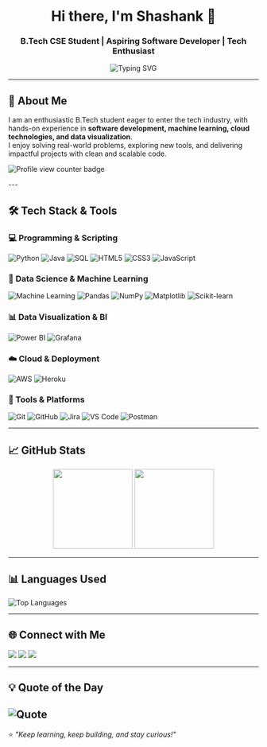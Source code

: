 <!-- Profile Header -->
<h1 align="center">Hi there, I'm Shashank 👋</h1>
<h3 align="center">B.Tech CSE Student | Aspiring Software Developer | Tech Enthusiast</h3>

<p align="center">
  <img src="https://readme-typing-svg.demolab.com?font=Fira+Code&weight=500&pause=1000&color=4CAF50&center=true&width=550&lines=Passionate+about+Coding+and+Innovation;Always+Learning+New+Technologies;Full+Stack+%7C+Cloud+%7C+ML" alt="Typing SVG" />
</p>

---

## 🚀 About Me
I am an enthusiastic B.Tech student eager to enter the tech industry, with hands-on experience in **software development, machine learning, cloud technologies, and data visualization**.  
I enjoy solving real-world problems, exploring new tools, and delivering impactful projects with clean and scalable code.
<p >
  <img src="https://komarev.com/ghpvc/?username=Shashankkota&label=Profile%20views&color=0e75b6&style=flat" alt="Profile view counter badge" />
</p>
</p>
---

## 🛠️ Tech Stack & Tools

### 💻 Programming & Scripting
![Python](https://img.shields.io/badge/Python-3776AB?style=for-the-badge&logo=python&logoColor=white)
![Java](https://img.shields.io/badge/Java-007396?style=for-the-badge&logo=java&logoColor=white)
![SQL](https://img.shields.io/badge/SQL-336791?style=for-the-badge&logo=postgresql&logoColor=white)
![HTML5](https://img.shields.io/badge/HTML5-E34F26?style=for-the-badge&logo=html5&logoColor=white)
![CSS3](https://img.shields.io/badge/CSS3-1572B6?style=for-the-badge&logo=css3&logoColor=white)
![JavaScript](https://img.shields.io/badge/JavaScript-F7E018?style=for-the-badge&logo=javascript&logoColor=black)

### 🤖 Data Science & Machine Learning
![Machine Learning](https://img.shields.io/badge/Machine%20Learning-102230?style=for-the-badge&logo=tensorflow&logoColor=white)
![Pandas](https://img.shields.io/badge/Pandas-150458?style=for-the-badge&logo=pandas&logoColor=white)
![NumPy](https://img.shields.io/badge/Numpy-013243?style=for-the-badge&logo=numpy&logoColor=white)
![Matplotlib](https://img.shields.io/badge/Matplotlib-11557C?style=for-the-badge)
![Scikit-learn](https://img.shields.io/badge/Scikit%20Learn-F7931E?style=for-the-badge&logo=scikit-learn&logoColor=white)

### 📊 Data Visualization & BI
![Power BI](https://img.shields.io/badge/PowerBI-F2C811?style=for-the-badge&logo=powerbi&logoColor=black)
![Grafana](https://img.shields.io/badge/Grafana-F46800?style=for-the-badge&logo=grafana&logoColor=white)

### ☁️ Cloud & Deployment
![AWS](https://img.shields.io/badge/AWS-FF9900?style=for-the-badge&logo=amazonaws&logoColor=white)
![Heroku](https://img.shields.io/badge/Heroku-430098?style=for-the-badge&logo=heroku&logoColor=white)

### 🔧 Tools & Platforms
![Git](https://img.shields.io/badge/Git-F05032?style=for-the-badge&logo=git&logoColor=white)
![GitHub](https://img.shields.io/badge/GitHub-181717?style=for-the-badge&logo=github&logoColor=white)
![Jira](https://img.shields.io/badge/Jira-0052CC?style=for-the-badge&logo=jira&logoColor=white)
![VS Code](https://img.shields.io/badge/VS%20Code-007ACC?style=for-the-badge&logo=visualstudiocode&logoColor=white)
![Postman](https://img.shields.io/badge/Postman-FF6C37?style=for-the-badge&logo=postman&logoColor=white)

---



## 📈 GitHub Stats
<p align="center">
  <img src="https://github-readme-stats.vercel.app/api?username=Shashankkota&show_icons=true&theme=radical" height="160" />
  <img src="https://github-readme-streak-stats.herokuapp.com/?user=Shashankkota&theme=radical" height="160" />
</p>



---
## 📊 Languages Used
![Top Languages](https://github-readme-stats.vercel.app/api/top-langs/?username=Shashankkota&layout=compact&theme=tokyonight)

---
## 🌐 Connect with Me
<p align="left">
<a href="https://linkedin.com/in/kota-shashank"><img src="https://img.shields.io/badge/LinkedIn-0077B5?style=for-the-badge&logo=linkedin&logoColor=white"/></a>
<a href="mailto:shashank96187@gmail.com"><img src="https://img.shields.io/badge/Email-D14836?style=for-the-badge&logo=gmail&logoColor=white"/></a>
<a href="https://github.com/Shashankkota"><img src="https://img.shields.io/badge/GitHub-100000?style=for-the-badge&logo=github&logoColor=white"/></a>


---
## 💡 Quote of the Day
![Quote](https://quotes-github-readme.vercel.app/api?type=horizontal&theme=tokyonight)
---

⭐ *"Keep learning, keep building, and stay curious!"*
